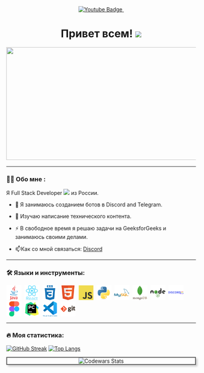 <div id="badges" align="center">
  <a href="https://www.youtube.com/watch?v=l-NdrEtf1Fw">
    <img src="https://img.shields.io/badge/YouTube-red?style=for-the-badge&logo=youtube&logoColor=white" alt="Youtube Badge"/>
    <img src="https://komarev.com/ghpvc/?username=your-github-wert1xxx1e&style=flat-square&color=blue" alt=""/>
  </a>
</div>
<h1 align="center">
  Привет всем!
  <img src="https://media.giphy.com/media/hvRJCLFzcasrR4ia7z/giphy.gif" width="30px"/>
</h1>
<div align="center">
  <img src="https://media.giphy.com/media/dWesBcTLavkZuG35MI/giphy.gif" width="600" height="300"/>
</div>

---

### :woman_technologist: Обо мне :
Я Full Stack Developer <img src="https://media.giphy.com/media/WUlplcMpOCEmTGBtBW/giphy.gif" width="30"> из России.
- :telescope: Я занимаюсь созданием ботов в Discord and Telegram.

- :seedling:  Изучаю написание технического контента.

- :zap: В свободное время я решаю задачи на GeeksforGeeks и занимаюсь своими делами.

- :mailbox:Как со мной связаться: <a href="https://discord.com/users/666326926285340710">Discord</a>
---

### :hammer_and_wrench: Языки и инструменты:
<div>
  <img src="https://github.com/devicons/devicon/blob/master/icons/java/java-original-wordmark.svg" title="Java" alt="Java" width="40" height="40"/>&nbsp;
  <img src="https://github.com/devicons/devicon/blob/master/icons/react/react-original-wordmark.svg" title="React" alt="React" width="40" height="40"/>&nbsp;
  <img src="https://github.com/devicons/devicon/blob/master/icons/css3/css3-plain-wordmark.svg"  title="CSS3" alt="CSS" width="40" height="40"/>&nbsp;
  <img src="https://github.com/devicons/devicon/blob/master/icons/html5/html5-original.svg" title="HTML5" alt="HTML" width="40" height="40"/>&nbsp;
  <img src="https://github.com/devicons/devicon/blob/master/icons/javascript/javascript-original.svg" title="JavaScript" alt="JavaScript" width="40" height="40"/>&nbsp;
  <img src="https://github.com/devicons/devicon/blob/master/icons/python/python-original.svg" title="python" alt="AWS" width="40" height="40"/>&nbsp;
  <img src="https://github.com/devicons/devicon/blob/master/icons/mysql/mysql-original-wordmark.svg" title="MySQL"  alt="MySQL" width="40" height="40"/>&nbsp;
  <img src="https://github.com/devicons/devicon/blob/master/icons/mongodb/mongodb-original-wordmark.svg" title="mongodb"  alt="mongodb" width="40" height="40"/>&nbsp;
  <img src="https://github.com/devicons/devicon/blob/master/icons/nodejs/nodejs-original-wordmark.svg" title="NodeJS" alt="NodeJS" width="40" height="40"/>&nbsp;
  <img src="https://github.com/devicons/devicon/blob/master/icons/discordjs/discordjs-original-wordmark.svg" title="discordjs" alt="AWS" width="40" height="40"/>&nbsp;
  <img src="https://github.com/devicons/devicon/blob/master/icons/figma/figma-original.svg" title="figma" alt="figma" width="40" height="40"/>&nbsp;
  <img src="https://github.com/devicons/devicon/blob/master/icons/pycharm/pycharm-original.svg" title="pycharm" alt="AWS" width="40" height="40"/>&nbsp;
  <img src="https://github.com/devicons/devicon/blob/master/icons/vscode/vscode-original-wordmark.svg" title="vscode" alt="AWS" width="40" height="40"/>&nbsp;
  <img src="https://github.com/devicons/devicon/blob/master/icons/git/git-original-wordmark.svg" title="Git" **alt="Git" width="40" height="40"/>
  
</div>

---

### :fire: Моя статистика:
[![GitHub Streak](https://github-readme-streak-stats.herokuapp.com?user=wert1xxx1&theme=dark)](https://git.io/streak-stats)
[![Top Langs](https://github-readme-stats.vercel.app/api/top-langs/?username=wert1xxx1&layout=compact&theme=vision-friendly-dark)](https://github.com/anuraghazra/github-readme-stats)
<div align="center" style="border: 2px solid #565656; box-shadow: 4px 4px 5px rgba(0,0,0,0.2);">
  <img src="https://github.r2v.ch/codewars?user=xaiss&stroke=blue&theme=dark&top_languages=true" alt="Codewars Stats"/>
</div>


